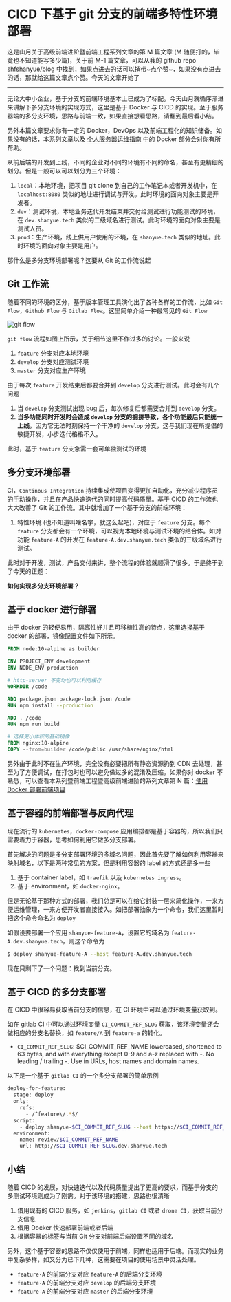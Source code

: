 # CICD 下基于 git 分支的前端多特性环境部署

这是山月关于高级前端进阶暨前端工程系列文章的第 M 篇文章 (M 随便打的，毕竟也不知道能写多少篇)，关于前 M-1 篇文章，可以从我的 github repo [shfshanyue/blog](https://github.com/shfshanyue/blog) 中找到，如果点进去的话可以捎带~点个赞~，如果没有点进去的话，那就给这篇文章点个赞。今天的文章开始了

---

无论大中小企业，基于分支的前端环境基本上已成为了标配。今天山月就循序渐进来讲解下多分支环境的实现方式，这里是基于 Docker 与 CICD 的实现。至于服务器端的多分支环境，思路与前端一致，如果直接想看思路，请翻到最后看小结。

另外本篇文章要求你有一定的 Docker，DevOps 以及前端工程化的知识储备。如果没有的话，本系列文章以及 [个人服务器运维指南](https://github.com/shfshanyue/blog#%E4%B8%AA%E4%BA%BA%E6%9C%8D%E5%8A%A1%E5%99%A8%E8%BF%90%E7%BB%B4%E6%8C%87%E5%8D%97) 中的 Docker 部分会对你有所帮助。

从前后端的开发到上线，不同的企业对不同的环境有不同的命名，甚至有更精细的划分。但是一般可以可以划分为三个环境：

1. `local`：本地环境，把项目 git clone 到自己的工作笔记本或者开发机中，在 `localhost:8080` 类似的地址进行调试与开发。此时环境的面向对象主要是开发者。
1. `dev`：测试环境，本地业务迭代开发结束并交付给测试进行功能测试的环境，在 `dev.shanyue.tech` 类似的二级域名进行测试。此时环境的面向对象主要是测试人员。
1. `prod`：生产环境，线上供用户使用的环境，在 `shanyue.tech` 类似的地址。此时环境的面向对象主要是用户。

那什么是多分支环境部署呢？这要从 Git 的工作流说起

## Git 工作流

随着不同的环境的区分，基于版本管理工具演化出了各种各样的工作流，比如 `Git Flow`，`Github Flow` 与 `Gitlab Flow`。这里简单介绍一种最常见的 `Git Flow`

![git flow](https://nvie.com/img/git-model@2x.png)

`git flow` 流程如图上所示，关于细节这里不作过多的讨论。一般来说

1. `feature` 分支对应本地环境
1. `develop` 分支对应测试环境
1. `master` 分支对应生产环境

由于每次 `feature` 开发结束后都要合并到 `develop` 分支进行测试。此时会有几个问题

1. 当 `develop` 分支测试出现 bug 后，每次修复后都需要合并到 `develop` 分支。
1. **当多功能同时开发时会造成 `develop` 分支的拥挤导致，各个功能最后只能统一上线**，因为它无法时刻保持一个干净的 `develop` 分支，这与我们现在所提倡的敏捷开发，小步迭代格格不入。

此时，基于 `feature` 分支急需一套可单独测试的环境

## 多分支环境部署

CI，`Continous Integration` 持续集成使项目变得更加自动化，充分减少程序员的手动操作，并且在产品快速迭代的同时提高代码质量。基于 CICD 的工作流也大大改善了 Git 的工作流。其中就增加了一个基于分支的前端环境：

1. 特性环境 (也不知道叫啥名字，就这么起吧)，对应于 `feature` 分支。每个 `feature` 分支都会有一个环境，可以视为本地环境与测试环境的结合体。如对功能 `feature-A` 的开发在 `feature-A.dev.shanyue.tech` 类似的三级域名进行测试。

此时对于开发，测试，产品交付来讲，整个流程的体验就顺滑了很多。于是终于到了今天的正题：

**如何实现多分支环境部署？**

## 基于 docker 进行部署

由于 docker 的轻便易用，隔离性好并且可移植性高的特点，这里选择基于 docker 的部署，镜像配置文件如下所示。

``` dockerfile
FROM node:10-alpine as builder

ENV PROJECT_ENV development
ENV NODE_ENV production

# http-server 不变动也可以利用缓存
WORKDIR /code

ADD package.json package-lock.json /code
RUN npm install --production

ADD . /code
RUN npm run build

# 选择更小体积的基础镜像
FROM nginx:10-alpine
COPY --from=builder /code/public /usr/share/nginx/html
```

另外由于此时不在生产环境，完全没有必要把所有静态资源扔到 CDN 去处理，甚至为了方便调试，在打包时也可以避免做过多的混淆及压缩。如果你对 docker 不熟悉，可以查看本系列暨前端工程暨高级前端进阶的系列文章第 N 篇：[使用 Docker 部署前端项目](https://shanyue.tech/frontend-engineering/docker.html)

## 基于容器的前端部署与反向代理

现在流行的 `kubernetes`，`docker-compose` 应用编排都是基于容器的，所以我们只需要着力于容器，思考如何利用它做多分支部署。

首先解决的问题是多分支部署环境的多域名问题，因此首先要了解如何利用容器来映射域名，以下是两种常见的方案，但是利用容器的 label 的方式还是多一些

1. 基于 container label，如 `traefik` 以及 `kubernetes ingress`。
1. 基于 environment，如 `docker-nginx`。

但是无论基于那种方式的部署，我们总是可以在给它封装一层来简化操作，一来方便运维管理，一来方便开发者直接接入。如把部署抽象为一个命令，我们这里暂时把这个命令命名为 `deploy`

如假设要部署一个应用 `shanyue-feature-A`，设置它的域名为 `feature-A.dev.shanyue.tech`，则这个命令为

``` bash
$ deploy shanyue-feature-A --host feature-A.dev.shanyue.tech
```

现在只剩下了一个问题：找到当前分支。

## 基于 CICD 的多分支部署

在 CICD 中很容易获取当前分支的信息，在 CI 环境中可以通过环境变量获取到。

如在 gitlab CI 中可以通过环境变量 `CI_COMMIT_REF_SLUG` 获取，该环境变量还会做相应的分支名替换，如 `feature/A` 到 `feature-a` 的转化。

+ `CI_COMMIT_REF_SLUG`: $CI_COMMIT_REF_NAME lowercased, shortened to 63 bytes, and with everything except 0-9 and a-z replaced with -. No leading / trailing -. Use in URLs, host names and domain names.

以下是一个基于 `gitlab CI` 的一个多分支部署的简单示例

``` bash
deploy-for-feature:
  stage: deploy
  only:
    refs:
      - /^feature\/.*$/
  script:
    - deploy shanyue-$CI_COMMIT_REF_SLUG --host https://$CI_COMMIT_REF_SLUG.sp.dev.smartstudy.com 
  environment:
    name: review/$CI_COMMIT_REF_NAME
    url: http://$CI_COMMIT_REF_SLUG.dev.shanyue.tech
```

## 小结

随着 CICD 的发展，对快速迭代以及代码质量提出了更高的要求，而基于分支的多测试环境则成为了刚需。对于该环境的搭建，思路也很清晰

1. 借用现有的 CICD 服务，如 `jenkins`，`gitlab CI` 或者 `drone CI`，获取当前分支信息
1. 借用 Docker 快速部署前端或者后端
1. 根据容器的标签与当前 Git 分支对前端后端设置不同的域名

另外，这个基于容器的思路不仅仅使用于前端，同样也适用于后端。而现实的业务中复杂多样，如又分为已下几种，这需要在项目的使用场景中灵活处理。

+ `feature-A` 的前端分支对应 `feature-A` 的后端分支环境
+ `feature-A` 的前端分支对应 `develop` 的后端分支环境
+ `feature-A` 的前端分支对应 `master` 的后端分支环境